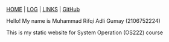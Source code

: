 [HOME](https://github.com/asta-kunn/os222) | [LOG]([TXT/mylog.txt](https://github.com/asta-kunn/os222/blob/master/TXT/mylog.txt)) | [LINKS](https://github.com/asta-kunn/os222/blob/master/links.md) | [GitHub](https://github.com/asta-kunn/os222)

Hello!
My name is Muhammad Rifqi Adli Gumay (2106752224)


This is my static website for System Operation (OS222) course
